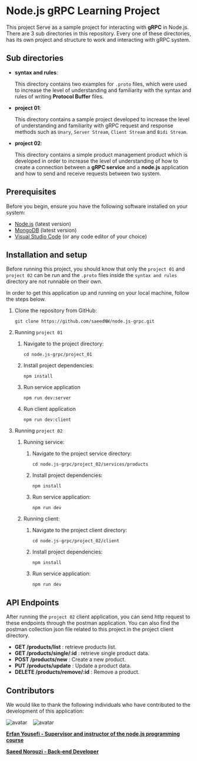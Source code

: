 # Node.js gRPC Learning Project

This project Serve as a sample project for interacting with **gRPC** in Node.js.
There are 3 sub directories in this repository. Every one of these directories,
has its own project and structure to work and interacting with gRPC system.

## Sub directories

- **syntax and rules**:

  This directory contains two examples for `.proto` files, which were used to
  increase the level of understanding and familiarity with the syntax and
  rules of writing **Protocol Buffer** files.

- **project 01**:

  This directory contains a sample project developed to increase the level of
  understanding and familiarity with gRPC request and response methods such as
  `Unary`, `Server Stream`, `Client Stream` and `Bidi Stream`.

- **project 02**:

  This directory contains a simple product management product which is developed
  in order to increase the level of understanding of how to create a connection
  between a **gRPC service** and a **node.js** application and how to send and
  receive requests between two system.

## Prerequisites

Before you begin, ensure you have the following software installed on your system:

- [Node.js](https://nodejs.org/) (latest version)
- [MongoDB](https://www.mongodb.com/) (latest version)
- [Visual Studio Code](https://code.visualstudio.com/) (or any code editor of your choice)

## Installation and setup

Before running this project, you should know that only the `project 01` and `project 02` can
be run and the `.proto` files inside the `syntax and rules` directory are not runnable on
their own.

In order to get this application up and running on your local machine, follow the steps below.

1. Clone the repository from GitHub:

   ```shell
   git clone https://github.com/saeedNW/node.js-grpc.git
   ```

2. Running `project 01`

   1. Navigate to the project directory:

      ```shell
      cd node.js-grpc/project_01
      ```

   2. Install project dependencies:

      ```shell
      npm install
      ```

   3. Run service application

      ```shell
      npm run dev:server
      ```

   4. Run client application

      ```shell
      npm run dev:client
      ```

3. Running `project 02`

   1. Running service:

      1. Navigate to the project service directory:

         ```shell
         cd node.js-grpc/project_02/services/products
         ```

      2. Install project dependencies:

         ```shell
         npm install
         ```

      3. Run service application:

         ```shell
         npm run dev
         ```

   2. Running client:

      1. Navigate to the project client directory:

         ```shell
         cd node.js-grpc/project_02/client
         ```

      2. Install project dependencies:

         ```shell
         npm install
         ```

      3. Run service application:

         ```shell
         npm run dev
         ```

## API Endpoints

After running the `project 02` client application, you can send http request to these endpoints
through the postman application. You can also find the postman collection json file related to
this project in the project client directory.

- **GET /products/list** : retrieve products list.
- **GET /products/single/:id** : retrieve single product data.
- **POST /products/new** : Create a new product.
- **PUT /products/update** : Update a product data.
- **DELETE /products/remove/:id** : Remove a product.

## Contributors

We would like to thank the following individuals who have contributed to the development of this application:

![avatar](https://images.weserv.nl/?url=https://github.com/erfanyousefi.png?h=150&w=150&fit=cover&mask=circle&maxage=5d)
‎ ‎
‎ ![avatar](https://images.weserv.nl/?url=https://github.com/saeedNW.png?h=150&w=150&fit=cover&mask=circle&maxage=5d)

[**Erfan Yousefi - Supervisor and instructor of the node.js programming course**](https://github.com/erfanyousefi/)

[**Saeed Norouzi - Back-end Developer**](https://github.com/saeedNW)
